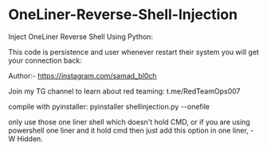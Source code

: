# OneLiner-Reverse-Shell-Injection
Inject OneLiner Reverse Shell Using Python:

This code is persistence and user whenever restart their system you will get your connection back:

Author:- https://instagram.com/samad_bl0ch

Join my TG channel to learn about red teaming: t.me/RedTeamOps007 

compile with pyinstaller: pyinstaller shellinjection.py --onefile

only use those one liner shell which doesn't hold CMD, or if you are using powershell one liner and it hold cmd then just add this option in one liner, -W Hidden.
